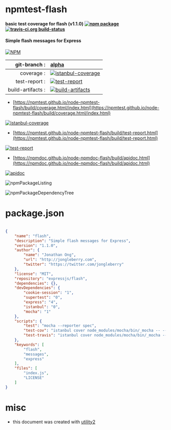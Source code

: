 # npmtest-flash

#### basic test coverage for  flash (v1.1.0)  [![npm package](https://img.shields.io/npm/v/npmtest-flash.svg?style=flat-square)](https://www.npmjs.org/package/npmtest-flash) [![travis-ci.org build-status](https://api.travis-ci.org/npmtest/node-npmtest-flash.svg)](https://travis-ci.org/npmtest/node-npmtest-flash)

#### Simple flash messages for Express

[![NPM](https://nodei.co/npm/flash.png?downloads=true&downloadRank=true&stars=true)](https://www.npmjs.com/package/flash)

| git-branch : | [alpha](https://github.com/npmtest/node-npmtest-flash/tree/alpha)|
|--:|:--|
| coverage : | [![istanbul-coverage](https://npmtest.github.io/node-npmtest-flash/build/coverage.badge.svg)](https://npmtest.github.io/node-npmtest-flash/build/coverage.html/index.html)|
| test-report : | [![test-report](https://npmtest.github.io/node-npmtest-flash/build/test-report.badge.svg)](https://npmtest.github.io/node-npmtest-flash/build/test-report.html)|
| build-artifacts : | [![build-artifacts](https://npmtest.github.io/node-npmtest-flash/glyphicons_144_folder_open.png)](https://github.com/npmtest/node-npmtest-flash/tree/gh-pages/build)|

- [https://npmtest.github.io/node-npmtest-flash/build/coverage.html/index.html](https://npmtest.github.io/node-npmtest-flash/build/coverage.html/index.html)

[![istanbul-coverage](https://npmtest.github.io/node-npmtest-flash/build/screenCapture.buildCi.browser.%252Ftmp%252Fbuild%252Fcoverage.lib.html.png)](https://npmtest.github.io/node-npmtest-flash/build/coverage.html/index.html)

- [https://npmtest.github.io/node-npmtest-flash/build/test-report.html](https://npmtest.github.io/node-npmtest-flash/build/test-report.html)

[![test-report](https://npmtest.github.io/node-npmtest-flash/build/screenCapture.buildCi.browser.%252Ftmp%252Fbuild%252Ftest-report.html.png)](https://npmtest.github.io/node-npmtest-flash/build/test-report.html)

- [https://npmdoc.github.io/node-npmdoc-flash/build/apidoc.html](https://npmdoc.github.io/node-npmdoc-flash/build/apidoc.html)

[![apidoc](https://npmdoc.github.io/node-npmdoc-flash/build/screenCapture.buildCi.browser.%252Ftmp%252Fbuild%252Fapidoc.html.png)](https://npmdoc.github.io/node-npmdoc-flash/build/apidoc.html)

![npmPackageListing](https://npmtest.github.io/node-npmtest-flash/build/screenCapture.npmPackageListing.svg)

![npmPackageDependencyTree](https://npmtest.github.io/node-npmtest-flash/build/screenCapture.npmPackageDependencyTree.svg)



# package.json

```json

{
    "name": "flash",
    "description": "Simple flash messages for Express",
    "version": "1.1.0",
    "author": {
        "name": "Jonathan Ong",
        "url": "http://jongleberry.com",
        "twitter": "https://twitter.com/jongleberry"
    },
    "license": "MIT",
    "repository": "expressjs/flash",
    "dependencies": {},
    "devDependencies": {
        "cookie-session": "1",
        "supertest": "0",
        "express": "4",
        "istanbul": "0",
        "mocha": "1"
    },
    "scripts": {
        "test": "mocha --reporter spec",
        "test-cov": "istanbul cover node_modules/mocha/bin/_mocha -- --reporter dot",
        "test-travis": "istanbul cover node_modules/mocha/bin/_mocha --report lcovonly -- --reporter dot"
    },
    "keywords": [
        "flash",
        "messages",
        "express"
    ],
    "files": [
        "index.js",
        "LICENSE"
    ]
}
```



# misc
- this document was created with [utility2](https://github.com/kaizhu256/node-utility2)
